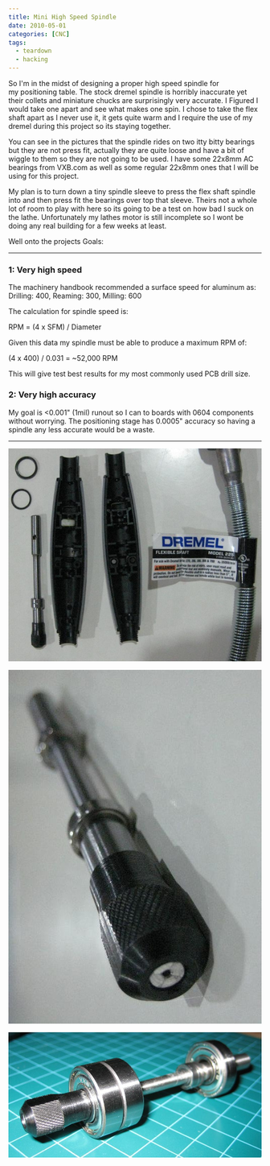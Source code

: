 ```yaml
---
title: Mini High Speed Spindle
date: 2010-05-01
categories: [CNC]
tags:
  - teardown
  - hacking
---
```

So I'm in the midst of designing a proper high speed spindle for my positioning table. The stock dremel spindle is horribly inaccurate yet their collets and miniature chucks are surprisingly very accurate. I Figured I would take one apart and see what makes one spin. I chose to take the flex shaft apart as I never use it, it gets quite warm and I require the use of my dremel during this project so its staying together.

You can see in the pictures that the spindle rides on two itty bitty bearings but they are not press fit, actually they are quite loose and have a bit of wiggle to them so they are not going to be used. I have some 22x8mm AC bearings from VXB.com as well as some regular 22x8mm ones that I will be using for this project.

My plan is to turn down a tiny spindle sleeve to press the flex shaft spindle into and then press fit the bearings over top that sleeve. Theirs not a whole lot of room to play with here so its going to be a test on how bad I suck on the lathe. Unfortunately my lathes motor is still incomplete so I wont be doing any real building for a few weeks at least.

Well onto the projects Goals:

-------------------------------------------------------------------------------

### 1: Very high speed

The machinery handbook recommended a surface speed for aluminum as: Drilling: 400, Reaming: 300, Milling: 600

The calculation for spindle speed is:

RPM = (4 x SFM) / Diameter 

Given this data my spindle must be able to produce a maximum RPM of:

(4 x 400) / 0.031 = ~52,000 RPM

This will give test best results for my most commonly used PCB drill size.

### 2: Very high accuracy

 My goal is <0.001" (1mil) runout so I can to boards with 0604 components without worrying. The positioning stage has 0.0005" accuracy so having a spindle any less accurate would be a waste.

-------------------------------------------------------------------------------

![Dremel_shaft_disasembled](/images/mini-high-speed-spindle/dremel_shaft_disasembled-scaled10002.jpg)  

![Dremel_spindle](/images/mini-high-speed-spindle/dremel_spindle-scaled10003.jpg)  

![Dremel_spindle_822](/images/mini-high-speed-spindle/dremel_spindle_822-scaled10003.jpg)
